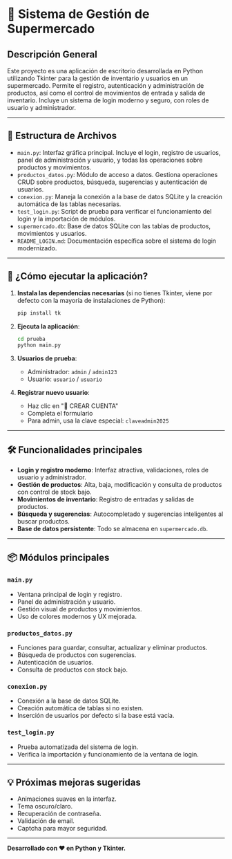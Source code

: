 # 🏪 Sistema de Gestión de Supermercado

## Descripción General

Este proyecto es una aplicación de escritorio desarrollada en Python utilizando Tkinter para la gestión de inventario y usuarios en un supermercado. Permite el registro, autenticación y administración de productos, así como el control de movimientos de entrada y salida de inventario. Incluye un sistema de login moderno y seguro, con roles de usuario y administrador.

---

## 📁 Estructura de Archivos

- `main.py`: Interfaz gráfica principal. Incluye el login, registro de usuarios, panel de administración y usuario, y todas las operaciones sobre productos y movimientos.
- `productos_datos.py`: Módulo de acceso a datos. Gestiona operaciones CRUD sobre productos, búsqueda, sugerencias y autenticación de usuarios.
- `conexion.py`: Maneja la conexión a la base de datos SQLite y la creación automática de las tablas necesarias.
- `test_login.py`: Script de prueba para verificar el funcionamiento del login y la importación de módulos.
- `supermercado.db`: Base de datos SQLite con las tablas de productos, movimientos y usuarios.
- `README_LOGIN.md`: Documentación específica sobre el sistema de login modernizado.
  

---

## 🚀 ¿Cómo ejecutar la aplicación?

1. **Instala las dependencias necesarias** (si no tienes Tkinter, viene por defecto con la mayoría de instalaciones de Python):
   ```bash
   pip install tk
   ```

2. **Ejecuta la aplicación**:
   ```bash
   cd prueba
   python main.py
   ```

3. **Usuarios de prueba**:
   - Administrador: `admin` / `admin123`
   - Usuario: `usuario` / `usuario`

4. **Registrar nuevo usuario**:
   - Haz clic en "📝 CREAR CUENTA"
   - Completa el formulario
   - Para admin, usa la clave especial: `claveadmin2025`

---

## 🛠️ Funcionalidades principales

- **Login y registro moderno**: Interfaz atractiva, validaciones, roles de usuario y administrador.
- **Gestión de productos**: Alta, baja, modificación y consulta de productos con control de stock bajo.
- **Movimientos de inventario**: Registro de entradas y salidas de productos.
- **Búsqueda y sugerencias**: Autocompletado y sugerencias inteligentes al buscar productos.
- **Base de datos persistente**: Todo se almacena en `supermercado.db`.

---

## 📦 Módulos principales

### `main.py`
- Ventana principal de login y registro.
- Panel de administración y usuario.
- Gestión visual de productos y movimientos.
- Uso de colores modernos y UX mejorada.

### `productos_datos.py`
- Funciones para guardar, consultar, actualizar y eliminar productos.
- Búsqueda de productos con sugerencias.
- Autenticación de usuarios.
- Consulta de productos con stock bajo.

### `conexion.py`
- Conexión a la base de datos SQLite.
- Creación automática de tablas si no existen.
- Inserción de usuarios por defecto si la base está vacía.

### `test_login.py`
- Prueba automatizada del sistema de login.
- Verifica la importación y funcionamiento de la ventana de login.


---

## 💡 Próximas mejoras sugeridas
- Animaciones suaves en la interfaz.
- Tema oscuro/claro.
- Recuperación de contraseña.
- Validación de email.
- Captcha para mayor seguridad.

---

**Desarrollado con ❤️ en Python y Tkinter.** 
